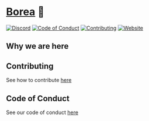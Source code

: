 # [Borea](https://borea.dev) 🦊
[![Discord](https://img.shields.io/discord/1288289920690946170?label=Discord&logo=discord&logoColor=white)](https://discord.gg/qpdxeF6wrK)
[![Code of Conduct](https://img.shields.io/badge/Code%20of%20Conduct-Contributor%20Covenant-blue)](../CODE_OF_CONDUCT.md)
[![Contributing](https://img.shields.io/badge/Contributions-Welcome-brightgreen)](../CONTRIBUTING.md)
[![Website](https://img.shields.io/badge/Our-Website-blue)](https://borea.dev/)

## Why we are here

## Contributing

See how to contribute [here]()

## Code of Conduct

See our code of conduct [here]()

